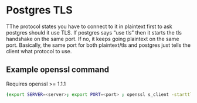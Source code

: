 # Postgres TLS

TThe protocol states you have to connect to it in plaintext first to ask postgres should it use TLS.  If postgres says “use tls” then it starts the tls handshake on the same port.  If no, it keeps going plaintext on the same port.  Basically, the same port for both plaintext/tls and postgres just tells the client what protocol to use.

## Example openssl command

Requires openssl >= 1.1.1

```bash
(export SERVER=<server>; export PORT=<port> ; openssl s_client -starttls postgres -connect ${SERVER}:${PORT} -showcerts)
```
